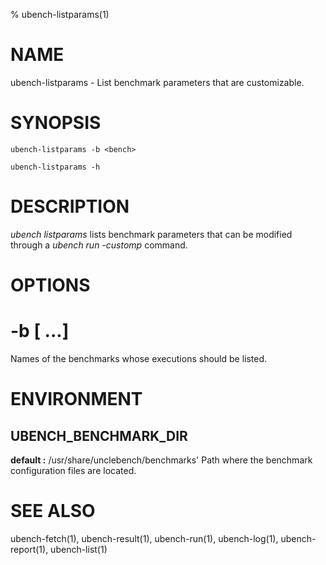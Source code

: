 % ubench-listparams(1)

# NAME


ubench-listparams -  List benchmark parameters that are customizable.

# SYNOPSIS

    ubench-listparams -b <bench>

    ubench-listparams -h

# DESCRIPTION


*ubench listparams*  lists benchmark parameters that can be modified through a
                     *ubench run -customp* command. 

# OPTIONS

# -b <bench> [<bench> ...]
  Names of the benchmarks whose executions should be listed.
  

# ENVIRONMENT

## UBENCH_BENCHMARK_DIR
   **default :** /usr/share/unclebench/benchmarks'
   Path where the benchmark configuration files are located.

# SEE ALSO

ubench-fetch(1), ubench-result(1), ubench-run(1), ubench-log(1), ubench-report(1), ubench-list(1)
